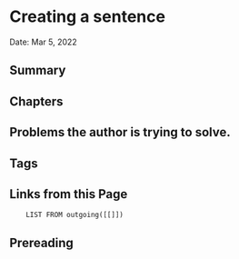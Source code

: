 # Creating a sentence
Date: Mar 5, 2022

## Summary

## Chapters

##  Problems the author is trying to solve.

## Tags

## Links from this Page
```dataview  
	LIST FROM outgoing([[]])
```

## Prereading
